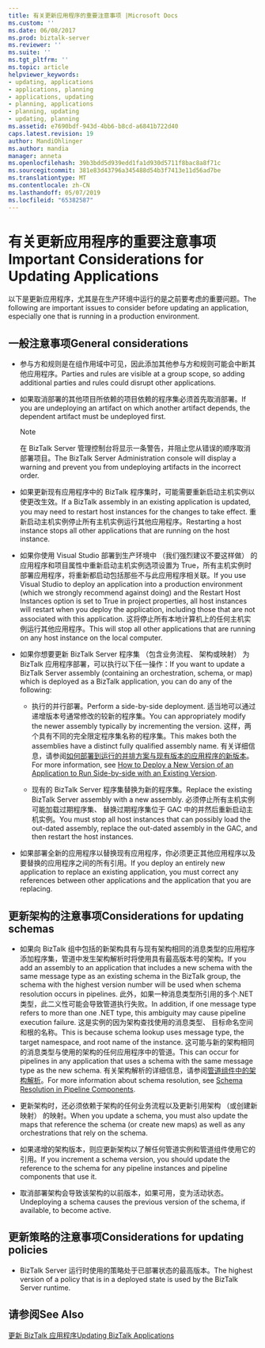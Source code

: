 ```yaml
---
title: 有关更新应用程序的重要注意事项 |Microsoft Docs
ms.custom: ''
ms.date: 06/08/2017
ms.prod: biztalk-server
ms.reviewer: ''
ms.suite: ''
ms.tgt_pltfrm: ''
ms.topic: article
helpviewer_keywords:
- updating, applications
- applications, planning
- applications, updating
- planning, applications
- planning, updating
- updating, planning
ms.assetid: e7690bdf-943d-4bb6-b8cd-a6841b722d40
caps.latest.revision: 19
author: MandiOhlinger
ms.author: mandia
manager: anneta
ms.openlocfilehash: 39b3bdd5d939edd1fa1d930d5711f8bac8a8f71c
ms.sourcegitcommit: 381e83d43796a345488d54b3f7413e11d56ad7be
ms.translationtype: MT
ms.contentlocale: zh-CN
ms.lasthandoff: 05/07/2019
ms.locfileid: "65382587"
---
```

# <a name="important-considerations-for-updating-applications"></a><span data-ttu-id="8dff2-102">有关更新应用程序的重要注意事项</span><span class="sxs-lookup"><span data-stu-id="8dff2-102">Important Considerations for Updating Applications</span></span>
<span data-ttu-id="8dff2-103">以下是更新应用程序，尤其是在生产环境中运行的是之前要考虑的重要问题。</span><span class="sxs-lookup"><span data-stu-id="8dff2-103">The following are important issues to consider before updating an application, especially one that is running in a production environment.</span></span>  
  
## <a name="general-considerations"></a><span data-ttu-id="8dff2-104">一般注意事项</span><span class="sxs-lookup"><span data-stu-id="8dff2-104">General considerations</span></span>  
  
-   <span data-ttu-id="8dff2-105">参与方和规则是在组作用域中可见，因此添加其他参与方和规则可能会中断其他应用程序。</span><span class="sxs-lookup"><span data-stu-id="8dff2-105">Parties and rules are visible at a group scope, so adding additional parties and rules could disrupt other applications.</span></span>  
  
-   <span data-ttu-id="8dff2-106">如果取消部署的其他项目所依赖的项目依赖的程序集必须首先取消部署。</span><span class="sxs-lookup"><span data-stu-id="8dff2-106">If you are undeploying an artifact on which another artifact depends, the dependent artifact must be undeployed first.</span></span>  
  
    > [!NOTE]
    >  <span data-ttu-id="8dff2-107">在 BizTalk Server 管理控制台将显示一条警告，并阻止您从错误的顺序取消部署项目。</span><span class="sxs-lookup"><span data-stu-id="8dff2-107">The BizTalk Server Administration console will display a warning and prevent you from undeploying artifacts in the incorrect order.</span></span>  
  
-   <span data-ttu-id="8dff2-108">如果更新现有应用程序中的 BizTalk 程序集时，可能需要重新启动主机实例以使更改生效。</span><span class="sxs-lookup"><span data-stu-id="8dff2-108">If a BizTalk assembly in an existing application is updated, you may need to restart host instances for the changes to take effect.</span></span> <span data-ttu-id="8dff2-109">重新启动主机实例停止所有主机实例运行其他应用程序。</span><span class="sxs-lookup"><span data-stu-id="8dff2-109">Restarting a host instance stops all other applications that are running on the host instance.</span></span>  
  
-   <span data-ttu-id="8dff2-110">如果你使用 Visual Studio 部署到生产环境中 （我们强烈建议不要这样做） 的应用程序和项目属性中重新启动主机实例选项设置为 True，所有主机实例时部署应用程序，将重新都启动包括那些不与此应用程序相关联。</span><span class="sxs-lookup"><span data-stu-id="8dff2-110">If you use Visual Studio to deploy an application into a production environment (which we strongly recommend against doing) and the Restart Host Instances option is set to True in project properties, all host instances will restart when you deploy the application, including those that are not associated with this application.</span></span> <span data-ttu-id="8dff2-111">这将停止所有本地计算机上的任何主机实例运行其他应用程序。</span><span class="sxs-lookup"><span data-stu-id="8dff2-111">This will stop all other applications that are running on any host instance on the local computer.</span></span>  
  
-   <span data-ttu-id="8dff2-112">如果你想要更新 BizTalk Server 程序集 （包含业务流程、 架构或映射） 为 BizTalk 应用程序部署，可以执行以下任一操作：</span><span class="sxs-lookup"><span data-stu-id="8dff2-112">If you want to update a BizTalk Server assembly (containing an orchestration, schema, or map) which is deployed as a BizTalk application, you can do any of the following:</span></span>  
  
    -   <span data-ttu-id="8dff2-113">执行的并行部署。</span><span class="sxs-lookup"><span data-stu-id="8dff2-113">Perform a side-by-side deployment.</span></span> <span data-ttu-id="8dff2-114">适当地可以通过递增版本号通常修改的较新的程序集。</span><span class="sxs-lookup"><span data-stu-id="8dff2-114">You can appropriately modify the newer assembly typically by incrementing the version.</span></span> <span data-ttu-id="8dff2-115">这样，两个具有不同的完全限定程序集名称的程序集。</span><span class="sxs-lookup"><span data-stu-id="8dff2-115">This makes both the assemblies have a distinct fully qualified assembly name.</span></span> <span data-ttu-id="8dff2-116">有关详细信息，请参阅[如何部署到运行的并排方案与现有版本的应用程序的新版本](../core/deploy-new-application-version-to-run-side-by-side-with-existing-version.md)。</span><span class="sxs-lookup"><span data-stu-id="8dff2-116">For more information, see [How to Deploy a New Version of an Application to Run Side-by-side with an Existing Version](../core/deploy-new-application-version-to-run-side-by-side-with-existing-version.md).</span></span>  
  
    -   <span data-ttu-id="8dff2-117">现有的 BizTalk Server 程序集替换为新的程序集。</span><span class="sxs-lookup"><span data-stu-id="8dff2-117">Replace the existing BizTalk Server assembly with a new assembly.</span></span> <span data-ttu-id="8dff2-118">必须停止所有主机实例可能加载过期程序集、 替换过期程序集位于 GAC 中的并然后重新启动主机实例。</span><span class="sxs-lookup"><span data-stu-id="8dff2-118">You must stop all host instances that can possibly load the out-dated assembly, replace the out-dated assembly in the GAC, and then restart the host instances.</span></span>  
  
-   <span data-ttu-id="8dff2-119">如果部署全新的应用程序以替换现有应用程序，你必须更正其他应用程序以及要替换的应用程序之间的所有引用。</span><span class="sxs-lookup"><span data-stu-id="8dff2-119">If you deploy an entirely new application to replace an existing application, you must correct any references between other applications and the application that you are replacing.</span></span>  
  
## <a name="considerations-for-updating-schemas"></a><span data-ttu-id="8dff2-120">更新架构的注意事项</span><span class="sxs-lookup"><span data-stu-id="8dff2-120">Considerations for updating schemas</span></span>  
  
-   <span data-ttu-id="8dff2-121">如果向 BizTalk 组中包括的新架构具有与现有架构相同的消息类型的应用程序添加程序集，管道中发生架构解析时将使用具有最高版本号的架构。</span><span class="sxs-lookup"><span data-stu-id="8dff2-121">If you add an assembly to an application that includes a new schema with the same message type as an existing schema in the BizTalk group, the schema with the highest version number will be used when schema resolution occurs in pipelines.</span></span> <span data-ttu-id="8dff2-122">此外，如果一种消息类型所引用的多个.NET 类型，此二义性可能会导致管道执行失败。</span><span class="sxs-lookup"><span data-stu-id="8dff2-122">In addition, if one message type refers to more than one .NET type, this ambiguity may cause pipeline execution failure.</span></span> <span data-ttu-id="8dff2-123">这是实例的因为架构查找使用的消息类型、 目标命名空间和根的名称。</span><span class="sxs-lookup"><span data-stu-id="8dff2-123">This is because schema lookup uses message type, the target namespace, and root name of the instance.</span></span> <span data-ttu-id="8dff2-124">这可能与新的架构相同的消息类型与使用的架构的任何应用程序中的管道。</span><span class="sxs-lookup"><span data-stu-id="8dff2-124">This can occur for pipelines in any application that uses a schema with the same message type as the new schema.</span></span> <span data-ttu-id="8dff2-125">有关架构解析的详细信息，请参阅[管道组件中的架构解析](../core/schema-resolution-in-pipeline-components.md)。</span><span class="sxs-lookup"><span data-stu-id="8dff2-125">For more information about schema resolution, see [Schema Resolution in Pipeline Components](../core/schema-resolution-in-pipeline-components.md).</span></span>  
  
-   <span data-ttu-id="8dff2-126">更新架构时，还必须依赖于架构的任何业务流程以及更新引用架构 （或创建新映射） 的映射。</span><span class="sxs-lookup"><span data-stu-id="8dff2-126">When you update a schema, you must also update the maps that reference the schema (or create new maps) as well as any orchestrations that rely on the schema.</span></span>  
  
-   <span data-ttu-id="8dff2-127">如果递增的架构版本，则应更新架构以了解任何管道实例和管道组件使用它的引用。</span><span class="sxs-lookup"><span data-stu-id="8dff2-127">If you increment a schema version, you should update the reference to the schema for any pipeline instances and pipeline components that use it.</span></span>  
  
-   <span data-ttu-id="8dff2-128">取消部署架构会导致该架构的以前版本，如果可用，变为活动状态。</span><span class="sxs-lookup"><span data-stu-id="8dff2-128">Undeploying a schema causes the previous version of the schema, if available, to become active.</span></span>  
  
## <a name="considerations-for-updating-policies"></a><span data-ttu-id="8dff2-129">更新策略的注意事项</span><span class="sxs-lookup"><span data-stu-id="8dff2-129">Considerations for updating policies</span></span>  
  
-   <span data-ttu-id="8dff2-130">BizTalk Server 运行时使用的策略处于已部署状态的最高版本。</span><span class="sxs-lookup"><span data-stu-id="8dff2-130">The highest version of a policy that is in a deployed state is used by the BizTalk Server runtime.</span></span>  
  
## <a name="see-also"></a><span data-ttu-id="8dff2-131">请参阅</span><span class="sxs-lookup"><span data-stu-id="8dff2-131">See Also</span></span>  
 [<span data-ttu-id="8dff2-132">更新 BizTalk 应用程序</span><span class="sxs-lookup"><span data-stu-id="8dff2-132">Updating BizTalk Applications</span></span>](../core/updating-biztalk-applications.md)